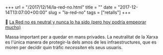 +++
url = "/2017/12/14/la-red-no.html"
title = ""
date = "2017-12-14T13:07:00+00:00"
slug = "la-red-no"
tags = ["retalls"]
+++

📎 [La Red no es neutral y nunca lo ha sido (pero hoy podría empeorar mucho)](http://www.eldiario.es/cultura/tecnologia/red-neutral_0_718128950.html)

Massa important per a quedar en mans privades. La neutralitat de la Xarxa es l'única manera de protegir-la dels amos de les infraestructures, que es moren per decidir quin tràfic *necessiten* els seus usuaris.
